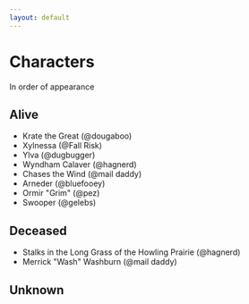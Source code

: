 ```yaml
---
layout: default
---
```


# Characters

In order of appearance

## Alive
- Krate the Great (@dougaboo)
- Xylnessa (@Fall Risk)
- Ylva (@dugbugger)
- Wyndham Calaver (@hagnerd)
- Chases the Wind (@mail daddy)
- Arneder (@bluefooey)
- Ormir "Grim" (@pez)
- Swooper (@gelebs)

## Deceased
- Stalks in the Long Grass of the  Howling Prairie (@hagnerd)
- Merrick "Wash" Washburn (@mail daddy)

## Unknown